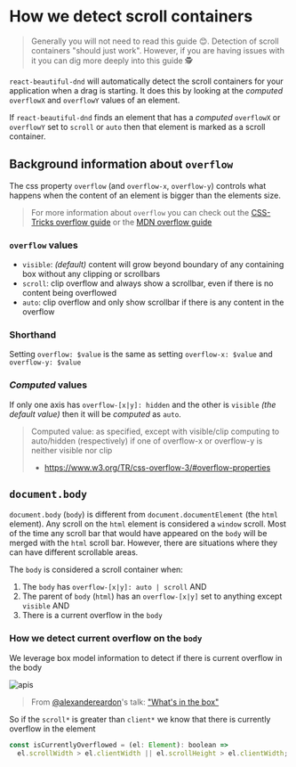 # How we detect scroll containers

> Generally you will not need to read this guide 😊. Detection of scroll containers "should just work". However, if you are having issues with it you can dig more deeply into this guide 🕵️‍

`react-beautiful-dnd` will automatically detect the scroll containers for your application when a drag is starting. It does this by looking at the _computed_ `overflowX` and `overflowY` values of an element.

If `react-beautiful-dnd` finds an element that has a _computed_ `overflowX` or `overflowY` set to `scroll` or `auto` then that element is marked as a scroll container.

## Background information about `overflow`

The css property `overflow` (and `overflow-x`, `overflow-y`) controls what happens when the content of an element is bigger than the elements size.

> For more information about `overflow` you can check out the [CSS-Tricks overflow guide](https://css-tricks.com/almanac/properties/o/overflow/) or the [MDN overflow guide](https://developer.mozilla.org/en-US/docs/Web/CSS/overflow)

### `overflow` values

- `visible`: _(default)_ content will grow beyond boundary of any containing box without any clipping or scrollbars
- `scroll`: clip overflow and always show a scrollbar, even if there is no content being overflowed
- `auto`: clip overflow and only show scrollbar if there is any content in the overflow

### Shorthand

Setting `overflow: $value` is the same as setting `overflow-x: $value` and `overflow-y: $value`

### _Computed_ values

If only one axis has `overflow-[x|y]: hidden` and the other is `visible` _(the default value)_ then it will be _computed_ as `auto`.

> Computed value: as specified, except with visible/clip computing to auto/hidden (respectively) if one of overflow-x or overflow-y is neither visible nor clip
>
> - https://www.w3.org/TR/css-overflow-3/#overflow-properties

## `document.body`

`document.body` (`body`) is different from `document.documentElement` (the `html` element). Any scroll on the `html` element is considered a `window` scroll. Most of the time any scroll bar that would have appeared on the `body` will be merged with the `html` scroll bar. However, there are situations where they can have different scrollable areas.

The `body` is considered a scroll container when:

1. The `body` has `overflow-[x|y]: auto | scroll` AND
2. The parent of `body` (`html`) has an `overflow-[x|y]` set to anything except `visible` AND
3. There is a current overflow in the `body`

### How we detect current overflow on the `body`

We leverage box model information to detect if there is current overflow in the body

![apis](https://user-images.githubusercontent.com/2182637/48534396-18c89000-e8fc-11e8-9ab6-90372bfa5be5.jpeg)

> From [@alexandereardon](https://twitter.com/alexandereardon)'s talk: ["What's in the box"](https://twitter.com/alexandereardon/status/1058210532824616960)

So if the `scroll*` is greater than `client*` we know that there is currently overflow in the element

```js
const isCurrentlyOverflowed = (el: Element): boolean =>
  el.scrollWidth > el.clientWidth || el.scrollHeight > el.clientWidth;
```

